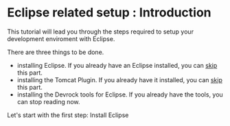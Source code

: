 # Eclipse related setup : Introduction

This tutorial will lead you through the steps required to setup your development enviroment with Eclipse. 

There are three things to be done.

- installing Eclipse. If you already have an Eclipse installed, you can [skip](./00.tomcat.md) this part.
- installing the Tomcat Plugin. If you already have it installed, you can [skip](./00.devrock.md) this part. 
- installing the Devrock tools for Eclipse. If you already have the tools, you can stop reading now. 


Let's start with the first step: Install Eclipse 